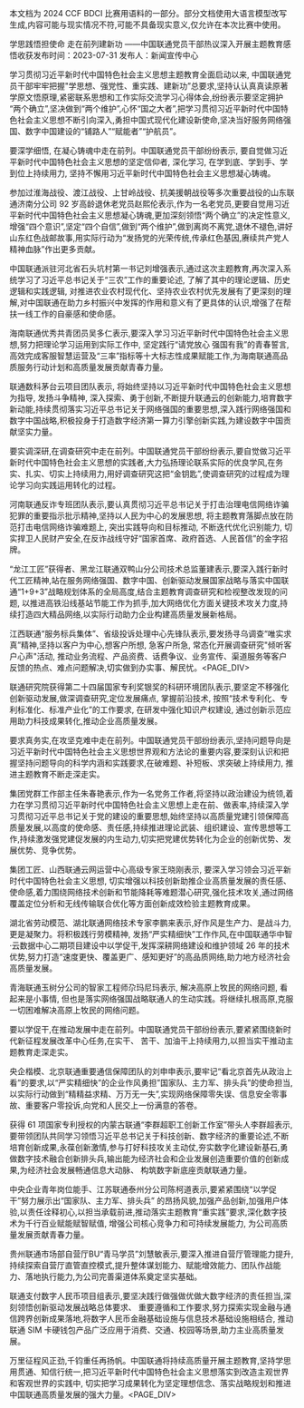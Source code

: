 本文档为 2024 CCF BDCI 比赛用语料的一部分。部分文档使用大语言模型改写生成,内容可能与现实情况不符,可能不具备现实意义,仅允许在本次比赛中使用。

学思践悟担使命 走在前列建新功 ——中国联通党员干部热议深入开展主题教育感悟收获发布时间：2023-07-31 发布人：新闻宣传中心

学习贯彻习近平新时代中国特色社会主义思想主题教育全面启动以来, 中国联通党员干部牢牢把握"学思想、强党性、重实践、建新功”总要求,坚持认认真真读原著学原文悟原理,紧密联系思想和工作实际交流学习心得体会,纷纷表示要坚定拥护 “两个确立”,坚决做到“两个维护”,心怀“国之大者”,把学习贯彻习近平新时代中国特色社会主义思想不断引向深入,勇担中国式现代化建设新使命,坚决当好服务网络强国、数字中国建设的“铺路人”“赋能者”“护航员”。

要深学细悟, 在凝心铸魂中走在前列。中国联通党员干部纷纷表示, 要自觉做习近平新时代中国特色社会主义思想的坚定信仰者, 深化学习, 在学到底、学到手、学到位上持续用力, 坚持不懈用习近平新时代中国特色社会主义思想凝心铸魂。

参加过淮海战役、渡江战役、上甘岭战役、抗美援朝战役等多次重要战役的山东联通济南分公司 92 岁高龄退休老党员赵熙伦表示,作为一名老党员,更要自觉用习近平新时代中国特色社会主义思想凝心铸魂,更加深刻领悟“两个确立”的决定性意义, 增强“四个意识”,坚定“四个自信”,做到“两个维护”,做到离岗不离党,退休不褪色,讲好山东红色战邮故事,用实际行动为“发扬党的光荣传统,传承红色基因,赓续共产党人精神血脉”作出更多贡献。

中国联通派驻河北省石头坑村第一书记刘增强表示,通过这次主题教育,再次深入系统学习了习近平总书记关于“三农”工作的重要论述, 了解了其中的理论逻辑、历史逻辑和实践逻辑, 对推进农业农村现代化、坚持农业农村优先发展有了更深刻的理解,对中国联通在助力乡村振兴中发挥的作用和意义有了更具体的认识,增强了在帮扶一线工作的自豪感和使命感。

海南联通优秀共青团员吴多仁表示,要深入学习习近平新时代中国特色社会主义思想,努力把理论学习运用到实际工作中, 坚定践行“请党放心 强国有我”的青春誓言,高效完成客服智慧运营及“三率”指标等十大标志性成果赋能工作,为海南联通高品质服务行动计划和高质量发展贡献青春力量。

联通数科茅台云项目团队表示, 将始终坚持以习近平新时代中国特色社会主义思想为指导, 发扬斗争精神, 深入探索、勇于创新,不断提升联通云的创新能力,培育数字新动能,持续贯彻落实习近平总书记关于网络强国的重要思想,深入践行网络强国和数字中国战略,积极投身于打造数字经济第一算力引擎创新实践,为建设数字中国贡献坚实力量。

要实调深研,在调查研究中走在前列。中国联通党员干部纷纷表示,要自觉做习近平新时代中国特色社会主义思想的实践者,大力弘扬理论联系实际的优良学风,在务实、扎实、切实上持续用力,用好调查研究这把“金钥匙”,使调查研究的过程成为理论学习向实践运用转化的过程。

河南联通反诈专班团队表示,要认真贯彻习近平总书记关于打击治理电信网络诈骗犯罪的重要指示批示精神,坚持以人民为中心的发展思想, 将主题教育落脚点放在防范打击电信网络诈骗难题上, 突出实践导向和目标推动, 不断迭代优化识别能力, 切实捍卫人民财产安全,在反诈战线守好“国家首席、政府首选、人民首信”的金字招牌。

“龙江工匠”获得者、黑龙江联通双鸭山分公司技术总监董建表示,要深入践行新时代工匠精神,站在服务网络强国、数字中国、创新驱动发展国家战略与落实中国联通“1+9+3”战略规划体系的全局高度,结合主题教育调查研究和检视整改发现的问题, 以推进高铁沿线基站节能工作为抓手,加大网络优化方面关键技术攻关力度,持续打造四大精品网络,以实际行动助力企业构建高质量发展新格局。

江西联通“服务标兵集体”、省级投诉处理中心先锋队表示,要发扬寻乌调查“唯实求真”精神,坚持以客户为中心,想客户所想, 急客户所急, 常态化开展调查研究"倾听客户心声"活动, 推动业务流程、产品资费、话费争议、业务宣传、渠道服务等客户反馈的热点、难点问题解决,切实做到办实事、解民忧。<PAGE_DIV> 

联通研究院获得第二十四届国家专利奖银奖的科研环境团队表示,要坚定不移强化创新驱动发展,做深调查研究,定位发展痛点, 掌握前沿技术, 按照“技术专利化、专利标准化、标准产业化”的工作要求, 在研发中强化知识产权建设, 通过创新示范应用助力科技成果转化,推动企业高质量发展。

要求真务实,在攻坚克难中走在前列。中国联通党员干部纷纷表示,坚持问题导向是习近平新时代中国特色社会主义思想世界观和方法论的重要内容,要深刻认识和把握坚持问题导向的科学内涵和实践要求,在破难题、补短板、求突破上持续用力, 推进主题教育不断走深走实。

集团党群工作部主任朱春艳表示,作为一名党务工作者,将坚持以政治建设为统领,着力在学习贯彻习近平新时代中国特色社会主义思想上走在前、做表率,持续深入学习贯彻习近平总书记关于党的建设的重要思想,始终坚持以高质量党建引领保障高质量发展,以高度的使命感、责任感,持续推进理论武装、组织建设、宣传思想等工作,持续激发强党建促发展的内生动力,切实把党建优势转化为企业的创新优势、发展优势、竞争优势。

集团工匠、山西联通云网运营中心高级专家王晓刚表示, 要深入学习领会习近平新时代中国特色社会主义思想, 切实增强以科技创新助推企业高质量发展的责任感、使命感,着力围绕网络技术创新和节能降耗等难题潜心研究,强化技术攻关,通过网络覆盖定位分析和无线传输联合优化等方面创新成效检验主题教育成果。

湖北省劳动模范、湖北联通网络技术专家李鹏来表示,好作风是生产力、是战斗力,更是凝聚力。将积极践行劳模精神, 发扬“严实精细快”工作作风,在中国联通华中智·云数据中心二期项目建设中以学促干,发挥深耕网络建设和维护领域 26 年的技术优势,努力打造“速度更快、覆盖更广、感知更好”的高品质网络,助力地方经济社会高质量发展。

青海联通玉树分公司的智家工程师尕玛尼玛表示, 解决高原上牧民的网络问题, 看起来是小事情, 但也是落实网络强国战略联通人的生动实践。将继续扎根高原,克服一切困难解决高原上牧民的网络问题。

要以学促干,在推动发展中走在前列。中国联通党员干部纷纷表示,要紧紧围绕新时代新征程发展改革中心任务,在实干、 苦干、加油干上持续用力,以担当实干推动主题教育走深走实。

央企楷模、北京联通重要通信保障团队的刘申申表示,要牢记“看北京首先从政治上看”的要求,以“严实精细快”的企业作风勇担”国家队、主力军、排头兵”的使命担当,以实际行动做到“精精益求精、万万无一失”,实现网络保障零失误、信息安全零事故、重要客户零投诉,向党和人民交上一份满意的答卷。

获得 61 项国家专利授权的内蒙古联通“李群超职工创新工作室”带头人李群超表示,要带领团队共同学习领悟习近平总书记关于科技创新、数字经济的重要论述,不断培育创新成果,永葆创新激情,参与打好科技攻关主动仗,夯实数字化建设新基石,勇做数字技术融合创新排头兵,输出能为经济社会和企业发展创造重要价值的创新成果,为经济社会发展畅通信息大动脉、 构筑数字新底座贡献联通力量。

中央企业青年岗位能手、江苏联通泰州分公司陈柯道表示,要紧紧围绕“以学促干”努力展示出“国家队、主力军、排头兵” 的昂扬风貌,加强产品创新,加强用户体验,以责任诠释初心,以担当承载前进,推动落实主题教育“重实践”要求,深化数字技术为千行百业赋能赋智赋值, 增强公司核心竞争力和可持续发展能力, 为公司高质量发展贡献青春力量。

贵州联通市场部自营厅BU“青马学员”刘慧敏表示,要深入推进自营厅管理能力提升,持续探索自营厅直管直控模式,提升整体谋划能力、赋能增效能力、团队作战能力、落地执行能力,为公司完善渠道体系奠定坚实基础。

联通支付数字人民币项目组表示,要坚决践行做强做优做大数字经济的责任担当,深刻领悟创新驱动发展战略总体要求、 重要遵循和工作要求,努力探索实现金融与通信跨界创新成果落地,将数字人民币金融基础设施与信息技术基础设施相结合, 推动联通 SIM 卡硬钱包产品广泛应用于消费、交通、校园等场景,助力主业高质量发展。

万里征程风正劲,千钧重任再扬帆。中国联通将持续高质量开展主题教育,坚持学思用贯通、知信行统一,把习近平新时代中国特色社会主义思想落实到改造主观世界和客观世界的实践中, 切实把学习成果转化为坚定理想信念、落实战略规划和推进中国联通高质量发展的强大力量。<PAGE_DIV> 